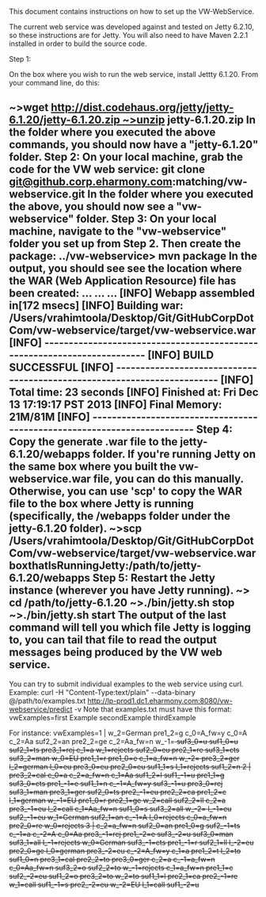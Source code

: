 This document contains instructions on how to set up the VW-WebService. 

The current web service was developed against and tested on Jetty 6.2.10, so these instructions are for Jetty. You will also need to have Maven 2.2.1 installed in order to build the source code.

Step 1:

On the box where you wish to run the web service, install Jettty 6.1.20. From your command line, do this:

~>wget http://dist.codehaus.org/jetty/jetty-6.1.20/jetty-6.1.20.zip ~>unzip jetty-6.1.20.zip
In the folder where you executed the above commands, you should now have a "jetty-6.1.20" folder.
Step 2:
On your local machine, grab the code for the VW web service:
git clone git@github.corp.eharmony.com:matching/vw-webservice.git
In the folder where you executed the above, you should now see a "vw-webservice" folder.
Step 3:
On your local machine, navigate to the "vw-webservice" folder you set up from Step 2. Then create the package:
../vw-webservice> mvn package
In the output, you should see see the location where the WAR (Web Application Resource) file has been created:
…
…
…
[INFO] Webapp assembled in[172 msecs]
[INFO] Building war: /Users/vrahimtoola/Desktop/Git/GitHubCorpDotCom/vw-webservice/target/vw-webservice.war
[INFO] ------------------------------------------------------------------------
[INFO] BUILD SUCCESSFUL
[INFO] ------------------------------------------------------------------------
[INFO] Total time: 23 seconds
[INFO] Finished at: Fri Dec 13 17:19:17 PST 2013
[INFO] Final Memory: 21M/81M
[INFO] ------------------------------------------------------------------------
Step 4:
Copy the generate .war file to the jetty-6.1.20/webapps folder.
If you're running Jetty on the same box where you built the vw-webservice.war file, you can do this manually. Otherwise, you can use 'scp' to copy the WAR file
to the box where Jetty is running (specifically, the /webapps folder under the jetty-6.1.20 folder).
~>scp /Users/vrahimtoola/Desktop/Git/GitHubCorpDotCom/vw-webservice/target/vw-webservice.war  boxthatIsRunningJetty:/path/to/jetty-6.1.20/webapps
Step 5:
Restart the Jetty instance (wherever you have Jetty running).
~> cd /path/to/jetty-6.1.20
~>./bin/jetty.sh stop
~>./bin/jetty.sh start
The output of the last command will tell you which file Jetty is logging to, you can tail that file to read the output messages being produced by the VW web service.
--------------
You can try to submit individual examples to the web service using curl. Example:
curl -H "Content-Type:text/plain" --data-binary @/path/to/examples.txt http://lp-prod1.dc1.eharmony.com:8080/vw-webservice/predict -v
Note that examples.txt must have this format:
vwExamples=first Example
secondExample
thirdExample

For instance:
vwExamples=1 | w_2=German pre1_2=g c_0=A_fw=y c_0=A c_2=Aa suf2_2=an pre2_2=ge c_2=Aa_fw=n w_-1=<s> suf3_0=u suf1_0=u suf2_1=ts pre3_1=rej c_1=a w_1=rejects suf2_0=eu pre2_1=re suf3_1=cts suf3_2=man w_0=EU pre1_1=r pre1_0=e c_1=a_fw=n w_-2=<s> pre3_2=ger l_2=german l_0=eu pre3_0=eu pre2_0=eu suf1_1=s l_1=rejects suf1_2=n
2 | pre3_2=cal c_0=a c_2=a_fw=n c_1=Aa suf1_2=l suf1_-1=u pre1_1=g suf3_0=cts pre1_-1=e suf1_1=n c_-1=A_fw=y suf3_-1=u pre3_0=rej suf3_1=man pre3_1=ger suf2_0=ts pre2_-1=eu pre2_2=ca pre1_2=c l_1=german w_-1=EU pre1_0=r pre2_1=ge w_2=call suf2_2=ll c_2=a pre3_-1=eu l_2=call c_1=Aa_fw=n suf1_0=s suf3_2=all w_-2=<s> l_-1=eu suf2_-1=eu w_1=German suf2_1=an c_-1=A l_0=rejects c_0=a_fw=n pre2_0=re w_0=rejects
3 | c_2=a_fw=n suf2_0=an pre1_0=g suf2_-1=ts c_-1=a c_-2=A c_0=Aa pre3_-1=rej pre1_-2=e suf3_-2=u suf3_0=man suf3_1=all l_-1=rejects w_0=German suf3_-1=cts pre1_-1=r suf2_1=ll l_-2=eu pre2_0=ge l_0=german pre3_-2=eu c_-2=A_fw=y c_1=a pre1_2=t l_2=to suf1_0=n pre3_1=cal pre2_2=to pre3_0=ger c_2=a c_-1=a_fw=n c_0=Aa_fw=n suf3_2=o suf2_2=to w_-1=rejects c_1=a_fw=n pre1_1=c suf2_-2=eu suf1_2=o pre3_2=to w_2=to suf1_1=l pre2_1=ca pre2_-1=re w_1=call suf1_-1=s pre2_-2=eu w_-2=EU l_1=call suf1_-2=u







